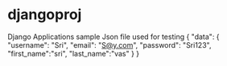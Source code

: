 # djangoproj
Django Applications
sample Json file used for testing
{
  "data": {
    "username": "Sri",
    "email": "S@y.com",
    "password": "Sri123",
    "first_name":"sri",
    "last_name":"vas"
  }
}
